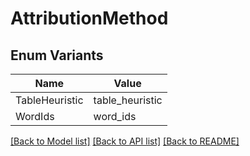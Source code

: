# AttributionMethod

## Enum Variants

| Name | Value |
|---- | -----|
| TableHeuristic | table_heuristic |
| WordIds | word_ids |


[[Back to Model list]](../README.md#documentation-for-models) [[Back to API list]](../README.md#documentation-for-api-endpoints) [[Back to README]](../README.md)



